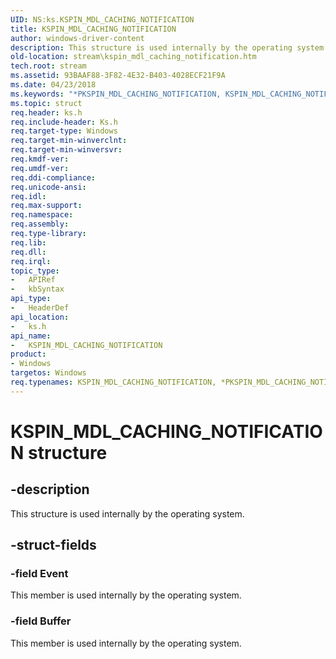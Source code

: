 ```yaml
---
UID: NS:ks.KSPIN_MDL_CACHING_NOTIFICATION
title: KSPIN_MDL_CACHING_NOTIFICATION
author: windows-driver-content
description: This structure is used internally by the operating system.
old-location: stream\kspin_mdl_caching_notification.htm
tech.root: stream
ms.assetid: 93BAAF88-3F82-4E32-B403-4028ECF21F9A
ms.date: 04/23/2018
ms.keywords: "*PKSPIN_MDL_CACHING_NOTIFICATION, KSPIN_MDL_CACHING_NOTIFICATION, KSPIN_MDL_CACHING_NOTIFICATION structure [Streaming Media Devices], PKSPIN_MDL_CACHING_NOTIFICATION, PKSPIN_MDL_CACHING_NOTIFICATION structure pointer [Streaming Media Devices], ks/KSPIN_MDL_CACHING_NOTIFICATION, ks/PKSPIN_MDL_CACHING_NOTIFICATION, stream.kspin_mdl_caching_notification"
ms.topic: struct
req.header: ks.h
req.include-header: Ks.h
req.target-type: Windows
req.target-min-winverclnt: 
req.target-min-winversvr: 
req.kmdf-ver: 
req.umdf-ver: 
req.ddi-compliance: 
req.unicode-ansi: 
req.idl: 
req.max-support: 
req.namespace: 
req.assembly: 
req.type-library: 
req.lib: 
req.dll: 
req.irql: 
topic_type:
-	APIRef
-	kbSyntax
api_type:
-	HeaderDef
api_location:
-	ks.h
api_name:
-	KSPIN_MDL_CACHING_NOTIFICATION
product:
- Windows
targetos: Windows
req.typenames: KSPIN_MDL_CACHING_NOTIFICATION, *PKSPIN_MDL_CACHING_NOTIFICATION
---
```


# KSPIN_MDL_CACHING_NOTIFICATION structure


## -description


This structure is used internally by the operating system.


## -struct-fields




### -field Event

This member is used internally by the operating system.


### -field Buffer

This member is used internally by the operating system.

